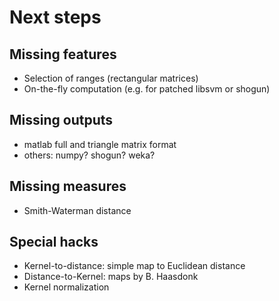 
# Next steps

## Missing features

+ Selection of ranges (rectangular matrices)
+ On-the-fly computation (e.g. for patched libsvm or shogun)

## Missing outputs

+ matlab full and triangle matrix format
+ others: numpy? shogun? weka?

## Missing measures

+ Smith-Waterman distance

## Special hacks

+ Kernel-to-distance: simple map to Euclidean distance
+ Distance-to-Kernel: maps by B. Haasdonk 
+ Kernel normalization 
